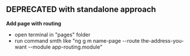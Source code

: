 ## DEPRECATED with standalone approach

**Add page with routing**
- open terminal in "pages" folder
- run command smth like "ng g m name-page --route the-address-you-want --module app-routing.module"
